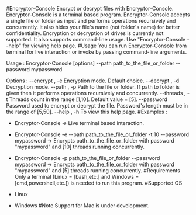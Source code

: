 #Encryptor-Console
Encrypt or decrypt files with Encryptor-Console. Encryptor-Console is a terminal based program.
Encryptor-Console accepts a single file or folder as input and performs operations recursively and concurrently.
It also hides your file's name (not folder's name) for better confidentiality.
Encryption or decryption of drives is currently not supported.
It also supports command-line usage. Use "Encryptor-Console --help" for viewing help page.
#Usage
You can run Encryptor-Console from terminal for live interaction or invoke by passing command-line arguments.

Usage :
Encryptor-Console [options] --path path_to_the_file_or_folder --password mypassword
                                               
Options :
--encrypt , -e   Encryption mode. Default choice.
--decrypt , -d   Decryption mode.
--path , -p      Path to the file or folder. If path to folder is given then it performs operations recursively and concurrently.
--threads , -t   Threads count in the range [1,10]. Default value = [5].
--password       Password used to encrypt or decrypt the file. Password's length must be in the range of [5,50].
--help , -h      To view this help page.
#Examples :
* Encryptor-Console                                                                       -> Live terminal based interaction.
* Encryptor-Console -e --path path_to_the_file_or_folder -t 10 --password mypassword      -> Encrypts path_to_the_file_or_folder with password "mypassword" and [10] threads running concurrently.
                                               
* Encryptor-Console -p path_to_the_file_or_folder --password mypassword                   -> Encrypts path_to_the_file_or_folder with password "mypassword" and [5] threads running concurrently.
#Requirements
Only a terminal (Linux = [bash,etc.] and Windows = [cmd,powershell,etc.]) is needed to run this program.
#Supported OS
* Linux
* Windows
#Note
Support for Mac is under development.
